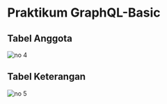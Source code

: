 # Praktikum GraphQL-Basic
## Tabel Anggota
![no 4](https://user-images.githubusercontent.com/79805395/196043581-aa23b1d2-eaf6-4433-89bf-ee9df5bc2c85.png)
## Tabel Keterangan
![no 5](https://user-images.githubusercontent.com/79805395/196043589-496cad0a-5569-466b-80c4-7303012ba7d6.png)
